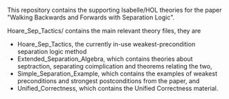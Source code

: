 This repository contains the supporting Isabelle/HOL theories
for the paper "Walking Backwards and Forwards with Separation Logic".

Hoare_Sep_Tactics/ contains the main relevant theory files, they are

 * Hoare_Sep_Tactics, the currently in-use weakest-precondition separation logic method 
 * Extended_Separation_Algebra, which contains theories about septraction, separating coimplication and theorems relating the two,
 * Simple_Separation_Example, which contains the examples of weakest preconditions and strongest postconditions from the paper, and
 * Unified_Correctness, which contains the Unified Correctness material.

